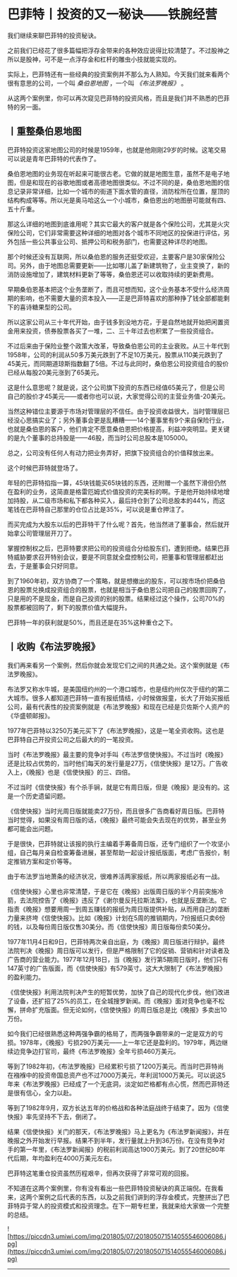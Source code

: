 # 巴菲特丨投资的又一秘诀——铁腕经营

我们继续来聊巴菲特的投资秘诀。

之前我们已经花了很多篇幅把浮存金带来的各种效应说得比较清楚了。不过股神之所以是股神，可不是一点浮存金和杠杆的雕虫小技就能实现的。

实际上，巴菲特还有一些经典的投资案例并不那么为人熟知。今天我们就来看两个很有意思的公司，一个叫 *桑伯恩地图* ，一个叫 *《布法罗晚报》* 。

从这两个案例里，你可以再次窥见巴菲特的投资风格，而且是我们并不熟悉的巴菲特的另一面。

## 丨重整桑伯恩地图

巴菲特投资这家地图公司的时候是1959年，也就是他刚刚29岁的时候。这笔交易可以说是青年巴菲特的代表作了。

桑伯恩地图的业务现在听起来可能很古老。它做的就是地图生意，虽然不是电子地图，但是和现在的谷歌地图或者高德地图很类似。不过不同的是，桑伯恩地图的信息记录非常详细，比如一个城市的街道下面水管的直径，消防栓所在位置，屋顶的结构构成等等。所以光是奥马哈这么一个小城市，桑伯恩出的地图册可能就有四、五十斤重。

那这么详细的地图到底谁用呢？其实它最大的客户就是各个保险公司，尤其是火灾保险公司，它们非常需要这种详细的地图对各个城市不同地区的投保进行评估，另外包括一些公共事业公司、抵押公司和税务部门，也需要这种详尽的地图。

那个时候还没有互联网，所以桑伯恩的服务还挺受欢迎，主要客户是30家保险公司。另外，由于地图总需要更新——比如哪儿盖了新建筑物了，业主变换了，新的消防设施增加了，建筑材料更新了等等，桑伯恩还可以收取持续的更新费用。

早期桑伯恩基本把这个业务垄断了，而且可想而知，这个业务基本不受什么经济周期的影响，也不需要大量的资本投入——正是巴菲特喜欢的那种挣了钱全部都能剩下的喜诗糖果型的公司。

所以这家公司从三十年代开始，由于钱多到没地方花，于是自然地就开始把闲置资金用来投资，债券股票各买了一堆，二、三十年过去也积累了一些投资组合。

不过后来由于保险业整个政策大改革，导致桑伯恩公司的主业衰败。从三十年代到1958年，公司的利润从50多万美元跌到了不足10万美元，股票从110美元跌到了45美元，而同期道琼斯指数翻了5倍。不过与此同时，桑伯恩公司投资组合的股价已经从每股20美元涨到了65美元。

这是什么意思呢？就是说，这个公司旗下投资的东西已经值65美元了，但是公司自己的股价才45美元——或者你也可以说，大家觉得公司的主营业务值-20美元。

当然这种错位主要源于市场对管理层的不信任。由于投资收益很大，当时管理层已经没心思搞实业了；另外董事会更是乱糟糟——14个董事里有9个来自保险行业，也就是桑伯恩的客户，他们肯定不愿意桑伯恩把价格提高，利益冲突明显。更关键的是九个董事的总持股是——46股，而当时公司总股本是105000。

总之，公司没有任何人有动力把业务弄好，把旗下投资组合的价值释放出来。

这个时候巴菲特就登场了。

年轻的巴菲特掐指一算，45块钱能买65块钱的东西，还附赠一个虽然下滑但仍然在盈利的业务，这简直是格雷厄姆式价值投资的完美标的啊。于是他开始持续地增加持股，从二级市场和私下都各种买入，最后持仓到了公司总股本的44%，而这笔钱在巴菲特自己那里的仓位占比是35%，可以说是重仓押注了。

而买完成为大股东以后的巴菲特干了什么呢？首先，他当然进了董事会，然后就开始拿公司管理层开刀了。

掌握控制权之后，巴菲特要求把公司的投资组合分给股东们，遭到拒绝。结果巴菲特威胁要求召开特别会议，要是不同意就全盘控制公司，把董事和管理层都赶出去，于是董事会只好同意。

到了1960年初，双方协商了一个策略，就是想撤出的股东，可以按市场价把桑伯恩的股票兑换成投资组合的股票，也就是相当于桑伯恩公司把自己的股票回购了，只是用的不是现金，而是自己投资的别的股票。结果经过这个操作，公司70%的股票都被回购了，剩下的股票价值大幅提升。

巴菲特一年的获利就是50%，而且还是在35%这种重仓之下。

## 丨收购《布法罗晚报》

我们再来看另一个案例，然后你就会发现它们之间的共通之处。这个案例就是《布法罗晚报》。

布法罗又称水牛城，是美国纽约州的一个港口城市，也是纽约州仅次于纽约的第二大城市。很多人都知道巴菲特一直有报纸情结，小时候做报童，长大了开始买报纸公司，最有代表性的投资案例就是《布法罗晚报》和现在已经是贝佐斯个人资产的《华盛顿邮报》。

1977年巴菲特以3250万美元买下了《布法罗晚报》，这是一笔全资收购。这也是巴菲特自己开投资公司之后最大的的一笔投资。

当时《布法罗晚报》最主要的竞争对手叫《布法罗信使快报》。不过当时《晚报》还是比较占优势的，当时他们每天的发行量是27万，《信使快报》是12万。广告收入上，《晚报》也是《信使快报》的三、四倍。

不过当时《信使快报》有个杀手锏，就是它有周日版，但是《晚报》是没有的。这是一个历史遗留问题。

《信使快报》当时光周日版就能卖27万份，而且很多广告商看好周日版。巴菲特当时觉得，如果没有周日版的话，《晚报》最终可能会失去现在的优势，甚至业务都可能会出问题。

于是很快，巴菲特就让该报的执行主编着手筹备周日版，还专门组织了一个攻坚小组，自己每月亲自检查筹备进展，甚至帮助一起设计报纸版面，考虑广告报价，制定推销方案和定价等等。

由于布法罗当地萧条的经济状况，很难养活两家报纸，所以两家报纸必有一战。

《信使快报》心里也非常清楚，于是它在《晚报》出版周日版的半个月前突施冷箭，去法院控告了《晚报》违反了《谢尔曼反托拉斯法案》，也就是反垄断法。它指责《晚报》想要用周一到周五赚钱的报纸为周日版提供补贴，从而用自己的垄断力量来挤垮《信使快报》。比如《晚报》计划在5周的推销期内，7份报纸只卖6份的钱，以及每份周日版仅售30美分。而《信使快报》周日版每份卖50美分。

1977年11月4日和9日，巴菲特两次亲自出庭，为《晚报》周日版进行辩护。最终法院判决《晚报》周日版可以发行，但是严格限制了它的促销、营销和针对读者及广告商的营业能力。1977年12月18日，当《晚报》发行第5期周日版时，他们只有147英寸的广告版面，而《信使快报》有579英寸。这大大限制了《布法罗晚报》的盈利能力。

《信使快报》利用法院判决产生的短暂优势，加快了自己的现代化步伐，他们改进了设备，还扩招了25%的员工，在全城搜罗新闻。而《晚报》面对竞争也毫不松懈，拼命扩充版面。但无论如何，《信使快报》的周日版总是比《晚报》多卖出10万份。

如今我们已经很熟悉这种两强争霸的格局了，而两强争霸带来的一定是双方的亏损。1978年，《晚报》亏损290万美元——上一年它还是盈利的。1979年，两边继续边竞争边打官司，最终《布法罗晚报》全年亏损460万美元。

等到了1982年初，《布法罗晚报》已经累积亏损了1200万美元。而当时巴菲特尚在襁褓中的投资帝国总资产也不过7000万美元，年利润1000万美元。可以说这5年来《布法罗晚报》已经成了一个无底洞，淡定如芒格都有点心慌，然而巴菲特还是很有信心，全力以赴。

等到了1982年9月，双方长达五年的价格战和各种法庭战终于结束了。因为《信使快报》率先坚持不下去，倒闭了。

结果《信使快报》关门的那天，《布法罗晚报》马上更名为《布法罗新闻报》，并在晚报之外开始发行早报。结果不到半年，发行量就上升到36万份。在没有竞争对手的第一年里，《布法罗新闻报》的税前利润高达1900万美元。到了20世纪80年代后期，年均盈利在4000万美元左右。

巴菲特这笔重仓投资虽然历程艰辛，但再次获得了非常可观的回报。

不知道在这两个案例里，你有没有看出一些巴菲特投资秘诀的真正端倪。在我看来，这两个案例之后代表的东西，以及之前我们讲到的浮存金模式，完整拼出了巴菲特异于常人的投资模式和投资理念。在下一期专栏里，我就来给大家做一个完整的总结。

![https://piccdn3.umiwi.com/img/201805/07/201805071514055546006086.jpg](https://piccdn3.umiwi.com/img/201805/07/201805071514055546006086.jpg)

---
